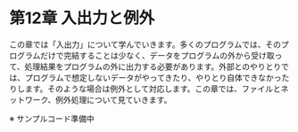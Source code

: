 # 第12章 入出力と例外
この章では「入出力」について学んでいきます。多くのプログラムでは、そのプログラムだけで完結することは少なく、データをプログラムの外から受け取って、処理結果をプログラムの外に出力する必要があります。外部とのやりとりでは、プログラムで想定しないデータがやってきたり、やりとり自体できなかったりします。そのような場合は例外として対応します。この章では、ファイルとネットワーク、例外処理について見ていきます。

※ サンプルコード準備中